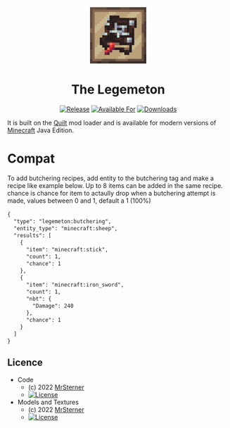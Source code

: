 <div align="center">

<img alt="The Legemeton Icon" src="src/main/resources/assets/legemeton/icon.png" width="128">

# The Legemeton

<!-- todo: replace 494721 with your CurseForge project id -->
[![Release](https://img.shields.io/github/v/release/mrsterner/TheLegemeton?style=for-the-badge&include_prereleases&sort=semver)][releases]
[![Available For](https://img.shields.io/badge/dynamic/json?label=Available%20For&style=for-the-badge&color=34aa2f&query=gameVersionLatestFiles%5B0%5D.gameVersion&url=https%3A%2F%2Faddons-ecs.forgesvc.net%2Fapi%2Fv2%2Faddon%2F494721)][curseforge]
[![Downloads](https://img.shields.io/badge/dynamic/json?label=Downloads&style=for-the-badge&color=f16436&query=downloadCount&url=https%3A%2F%2Faddons-ecs.forgesvc.net%2Fapi%2Fv2%2Faddon%2F494721)][curseforge:files]
</div>



It is built on the [Quilt][quilt] mod loader and is available for modern
versions of [Minecraft][minecraft] Java Edition.

# Compat
To add butchering recipes, add entity to the butchering tag and make a recipe like example below. Up to 8 items can be added in the same recipe. chance is chance for item to actaully drop when a butchering attempt is made, values between 0 and 1, default a 1 (100%)
```
{
  "type": "legemeton:butchering",
  "entity_type": "minecraft:sheep",
  "results": [
    {
      "item": "minecraft:stick",
      "count": 1,
      "chance": 1
    },
    {
      "item": "minecraft:iron_sword",
      "count": 1,
      "nbt": {
        "Damage": 240
      },
      "chance": 1
    }
  ]
}
```


## Licence
* Code
    - (c) 2022  [MrSterner]
    - [![License](https://img.shields.io/badge/License-MIT%201.0-cyan.svg?style=flat-square)](https://opensource.org/licenses/MIT)
* Models and Textures
    - (c) 2022  [MrSterner]
    - [![License](https://img.shields.io/badge/License-ARR-red.svg?style=flat-square)](https://opensource.org/licenses/ARR)


[curseforge]: https://curseforge.com/minecraft/mc-mods/legemeton/files
[curseforge:files]: https://curseforge.com/minecraft/mc-mods/legemeton/files
[quilt]: https://quiltmc.org/
[minecraft]: https://minecraft.net/
[releases]: https://github.com/mrsterner/TheLegemeton/releases
[mrsterner]: https://github.com/mrsterner
